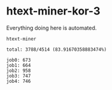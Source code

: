 # htext-miner-kor-3

Everything doing here is automated.

```
htext-miner

total: 3788/4514 (83.91670358883474%)

job0: 673
job1: 664
job2: 958
job3: 747
job4: 746
```